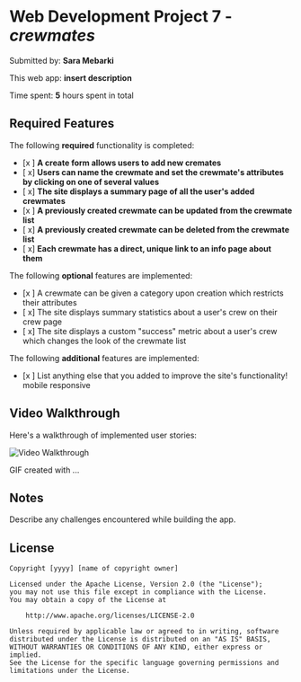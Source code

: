 # Web Development Project 7 - *crewmates*

Submitted by: **Sara Mebarki**

This web app: **insert description**

Time spent: **5** hours spent in total

## Required Features

The following **required** functionality is completed:

- [x ] **A create form allows users to add new cremates**
- [ x] **Users can name the crewmate and set the crewmate's attributes by clicking on one of several values**
- [ x] **The site displays a summary page of all the user's added crewmates**
- [x ] **A previously created crewmate can be updated from the crewmate list**
- [ x] **A previously created crewmate can be deleted from the crewmate list**
- [ x] **Each crewmate has a direct, unique link to an info page about them**

The following **optional** features are implemented:

- [x ] A crewmate can be given a category upon creation which restricts their attributes
- [ x] The site displays summary statistics about a user's crew on their crew page 
- [ x] The site displays a custom "success" metric about a user's crew which changes the look of the crewmate list

The following **additional** features are implemented:

* [x ] List anything else that you added to improve the site's functionality!
mobile responsive

## Video Walkthrough

Here's a walkthrough of implemented user stories:

<img src='crewmatesgif.gif' title='Video Walkthrough' width='' alt='Video Walkthrough' />

<!-- Replace this with whatever GIF tool you used! -->
GIF created with ...  
<!-- Recommended tools:
[Kap](https://getkap.co/) for macOS
[ScreenToGif](https://www.screentogif.com/) for Windows
[peek](https://github.com/phw/peek) for Linux. -->

## Notes

Describe any challenges encountered while building the app.

## License

    Copyright [yyyy] [name of copyright owner]

    Licensed under the Apache License, Version 2.0 (the "License");
    you may not use this file except in compliance with the License.
    You may obtain a copy of the License at

        http://www.apache.org/licenses/LICENSE-2.0

    Unless required by applicable law or agreed to in writing, software
    distributed under the License is distributed on an "AS IS" BASIS,
    WITHOUT WARRANTIES OR CONDITIONS OF ANY KIND, either express or implied.
    See the License for the specific language governing permissions and
    limitations under the License.
